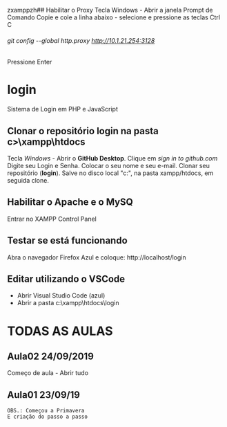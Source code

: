 zxamppzh## Habilitar o Proxy
Tecla Windows - Abrir a janela Prompt de Comando
Copie e cole a linha abaixo - selecione e pressione as teclas Ctrl C

###### git config --global http.proxy http://10.1.21.254:3128

Pressione Enter


# login
Sistema de Login em PHP e JavaScript

## Clonar o repositório **login** na pasta **c>\xampp\htdocs**
Tecla *Windows* - Abrir o **GitHub Desktop**.
Clique em *sign in to github.com*
Digite seu Login e Senha.
Colocar o seu nome e seu e-mail.
Clonar seu repositório (**login**).
Salve no disco local "c:", na pasta xampp/htdocs, em seguida clone.



## Habilitar o **Apache** e o **MySQ**
Entrar no XAMPP Control Panel


## Testar se está funcionando
Abra o navegador Firefox Azul e coloque: http://localhost/login



## Editar utilizando o VSCode
- Abrir Visual Studio Code (azul)
- Abrir a pasta c:\xampp\htdocs\login

# TODAS AS AULAS

## Aula02 24/09/2019
Começo de aula - Abrir tudo


## Aula01 23/09/19
    OBS.: Começou a Primavera
    E criação do passo a passo
